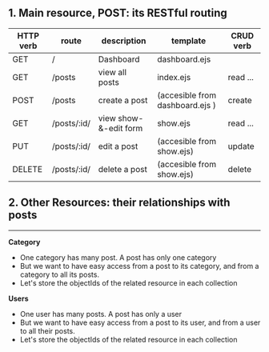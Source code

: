 ## 1. Main resource, POST: its RESTful routing
 | HTTP verb | route       | description           | template                        | CRUD verb |
 | --------- | ----------- | --------------------- | ------------------------------- | --------- |
 | GET       | /           | Dashboard             | dashboard.ejs                   |           |
 | GET       | /posts      | view all posts        | index.ejs                       | read ...  |
 | POST      | /posts      | create a post         | (accesible from dashboard.ejs ) | create    |
 | GET       | /posts/:id/ | view show-&-edit form | show.ejs                        | read ...  |
 | PUT       | /posts/:id/ | edit a post           | (accesible from show.ejs)       | update    |
 | DELETE    | /posts/:id/ | delete a post         | (accesible from show.ejs)       | delete    |


## 2. Other Resources: their relationships with posts
---
**Category** 
- One category has many post. A post has only one category
- But we want to have easy access from a post to its category, and from a category to all its posts.
- Let's store the objectIds of the related resource in each collection

**Users**       
- One user has many posts. A post has only a user
- But we want to have easy access from a post to its user, and from a user to all their posts.
- Let's store the objectIds of the related resource in each collection
